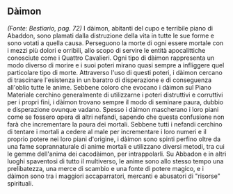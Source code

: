 ## **Dàimon**

_(Fonte: Bestiario, pag. 72)_ I dàimon, abitanti del cupo e terribile piano di
Abaddon, sono plamati dalla distruzione della vita in tutte le sue forme e sono
votati a quella causa. Perseguono la morte di ogni essere mortale con i mezzi
più dolori e orribili, allo scopo di servire le entità apocalittiche conosciute
come i Quattro Cavalieri. Ogni tipo di dàimon rappresenta un modo diverso di
morire e i suoi poteri mirano quasi sempre a infliggere quel particolare tipo di
morte. Attraverso l'uso di questi poteri, i dàimon cercano di trascinare
l'esistenza in un baratro di disperazione e di conseguenza all'oblio tutte le
anime. Sebbene coloro che evocano i dàimon sul Piano Materiale cerchino
generalmente di utilizzarne i poteri distruttivi e corruttivi per i propri fini,
i dàimon trovano sempre il modo di seminare paura, dubbio e disperazione ovunque
vadano. Spesso i dàimon mascherano i loro piani come se fossero opera di altri
nefandi, sapendo che questa confusione non farà che incrementare la paura dei
mortali. Sebbene tutti i nefandi cerchino di tentare i mortali a cedere al male
per incrementare i loro numeri e il proprio potere nei loro piani d'origine, i
dàimon sono spinti perfino oltre da una fame soprannaturale di anime mortali e
utilizzano diversi metodi, tra cui le gemme dell'anima dei cacodàimon, per
intrappolarli. Su Abbadon e in altri luoghi spaventosi di tutto il multiverso,
le anime sono allo stesso tempo una prelibatezza, una merce di scambio e una
fonte di potere magico, e i dàimon sono tra i maggiori accaparratori, mercanti e
abusatori di "risorse" spirituali.
